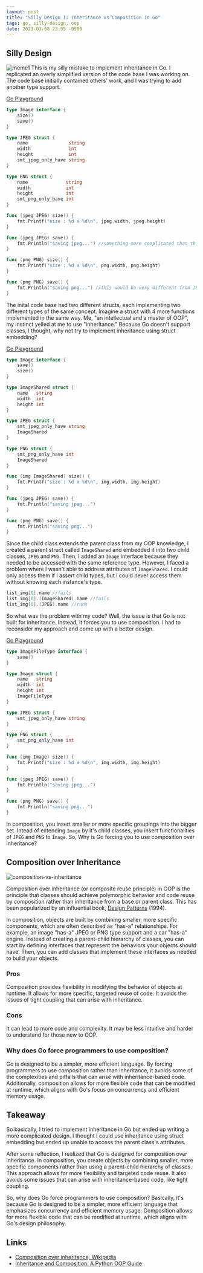 ```yaml
---
layout: post
title: "Silly Design I: Inheritance vs Composition in Go"
tags: go, silly-design, oop
date: 2023-03-08 23:55 -0500
---
```


## Silly Design
![meme1](https://i.imgur.com/T1XQUEI.png)
This is my silly mistake to implement inheritance in Go.
I replicated an overly simplified version of the code base I was working on. The code base initially contained others' work, and I was trying to add another type support.

[Go Playground](https://go.dev/play/p/qc75sox_qTu)
```go
type Image interface {
	size()
	save()
}

type JPEG struct {
	name               string
	width              int
	height             int
	smt_jpeg_only_have string
}

type PNG struct {
	name              string
	width             int
	height            int
	smt_png_only_have int
}

func (jpeg JPEG) size() {
	fmt.Printf("size : %d x %d\n", jpeg.width, jpeg.height)
}

func (jpeg JPEG) save() {
	fmt.Println("saving jpeg...") //something more complicated than this obviously
}

func (png PNG) size() {
	fmt.Printf("size : %d x %d\n", png.width, png.height)
}

func (png PNG) save() {
	fmt.Println("saving png...") //this would be very different from JPEG.save()
}
```

The inital code base had two different structs, each implementing two different types of the same concept. Imagine a struct with 4 more functions implemented in the same way. Me, "an intellectual and a master of OOP", my instinct yelled at me to use "inheritance." Because Go doesn't support classes, I thought, why not try to implement inheritance using struct embedding?

[Go Playground](https://go.dev/play/p/cuQJNRsMpFq)
```go
type Image interface {
	save()
	size()
}

type ImageShared struct {
	name   string
	width  int
	height int
}

type JPEG struct {
	smt_jpeg_only_have string
	ImageShared
}

type PNG struct {
	smt_png_only_have int
	ImageShared
}

func (img ImageShared) size() {
	fmt.Printf("size : %d x %d\n", img.width, img.height)
}

func (jpeg JPEG) save() {
	fmt.Println("saving jpeg...")
}

func (png PNG) save() {
	fmt.Println("saving png...")
}
```

Since the child class extends the parent class from my OOP knowledge, I created a parent struct called `ImageShared` and embedded it into two child classes, `JPEG` and `PNG`. Then, I added an `Image` interface because they needed to be accessed with the same reference type. However, I faced a problem where I wasn't able to address attributes of `ImageShared`. I could only access them if I assert child types, but I could never access them without knowing each instance's type.

```go
list_img[0].name //fails
list_img[0].(ImageShared).name //fails
list_img[0].(JPEG).name //runs
```

So what was the problem with my code? Well, the issue is that Go is not built for inheritance. Instead, it forces you to use composition. I had to reconsider my approach and come up with a better design.

[Go Playground](https://go.dev/play/p/EZ_IZ13qIp_J)
```go
type ImageFileType interface {
	save()
}

type Image struct {
	name   string
	width  int
	height int
	ImageFileType
}

type JPEG struct {
	smt_jpeg_only_have string
}

type PNG struct {
	smt_png_only_have int
}

func (img Image) size() {
	fmt.Printf("size : %d x %d\n", img.width, img.height)
}

func (jpeg JPEG) save() {
	fmt.Println("saving jpeg...")
}

func (png PNG) save() {
	fmt.Println("saving png...")
}
```

In composition, you insert smaller or more specific groupings into the bigger set. Intead of extending `Image` by it's child classes, you insert functionalities of `JPEG` and `PNG` to `Image`. So, Why is Go forcing you to use composition over inheritance?

## Composition over Inheritance
![composition-vs-inheritance](https://i.imgur.com/B0xMXGM.png)

Composition over inheritance (or composite reuse principle) in OOP is the principle that classes should achieve polymorphic behavior and code reuse by composition rather than inheritance from a base or parent class. This has been popularized by an influential book, [Design Patterns](https://en.wikipedia.org/wiki/Design_Patterns) (1994).

In composition, objects are built by combining smaller, more specific components, which are often described as "has-a" relationships. For example, an image "has-a" JPEG or PNG type support and a car "has-a" engine. Instead of creating a parent-child hierarchy of classes, you can start by defining interfaces that represent the behaviors your objects should have. Then, you can add classes that implement these interfaces as needed to build your objects.

### Pros

Composition provides flexibility in modifying the behavior of objects at runtime.
It allows for more specific, targeted reuse of code.
It avoids the issues of tight coupling that can arise with inheritance.

### Cons

It can lead to more code and complexity.
It may be less intuitive and harder to understand for those new to OOP.

### Why does Go force programmers to use composition?

Go is designed to be a simpler, more efficient language. By forcing programmers to use composition rather than inheritance, it avoids some of the complexities and pitfalls that can arise with inheritance-based code. Additionally, composition allows for more flexible code that can be modified at runtime, which aligns with Go's focus on concurrency and efficient memory usage.

## Takeaway

So basically, I tried to implement inheritance in Go but ended up writing a more complicated design. I thought I could use inheritance using struct embedding but ended up unable to access the parent class's attributes.

After some reflection, I realized that Go is designed for composition over inheritance. In composition, you create objects by combining smaller, more specific components rather than using a parent-child hierarchy of classes. This approach allows for more flexibility and targeted code reuse. It also avoids some issues that can arise with inheritance-based code, like tight coupling.

So, why does Go force programmers to use composition? Basically, it's because Go is designed to be a simpler, more efficient language that emphasizes concurrency and efficient memory usage. Composition allows for more flexible code that can be modified at runtime, which aligns with Go's design philosophy.

## Links
* [Composition over inheritance, Wikipedia](https://en.wikipedia.org/wiki/Composition_over_inheritance)
* [Inheritance and Composition: A Python OOP Guide](https://realpython.com/inheritance-composition-python/)





